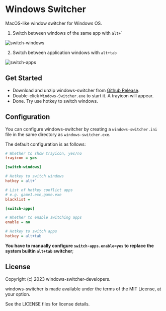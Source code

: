# Windows Switcher

MacOS-like window switcher for Windows OS.

1. Switch between windows of the same app with ``` alt+` ```

![switch-windows](https://user-images.githubusercontent.com/4012553/221805510-ee6a4f2e-e527-4f63-b4a0-080a447d176d.gif)

2. Switch between application windows with `alt+tab`

![switch-apps](https://user-images.githubusercontent.com/4012553/221538853-b4793205-23a6-4a27-9f3c-4ff519cd6650.gif)

## Get Started

- Download and unzip windows-switcher from [Github Release](https://github.com/sigoden/windows-switcher/releases).
- Double-click `Windows-Switcher.exe` to start it. A trayicon will appear.
- Done. Try use hotkey to switch windows.

## Configuration

You can configure windows-switcher by creating a `windows-switcher.ini` file in the same directory as `windows-switcher.exe`.

The default configuration is as follows:

```ini
# Whether to show trayicon, yes/no
trayicon = yes 

[switch-windows]

# Hotkey to switch windows
hotkey = alt+`

# List of hotkey conflict apps
# e.g. game1.exe,game.exe
blacklist =

[switch-apps]

# Whether to enable switching apps
enable = no

# Hotkey to switch apps
hotkey = alt+tab
```

**You have to manually configure `switch-apps.enable=yes` to replace the system builtin `alt+tab` switcher**;

## License

Copyright (c) 2023 windows-switcher-developers.

windows-switcher is made available under the terms of the MIT License, at your option.

See the LICENSE files for license details.